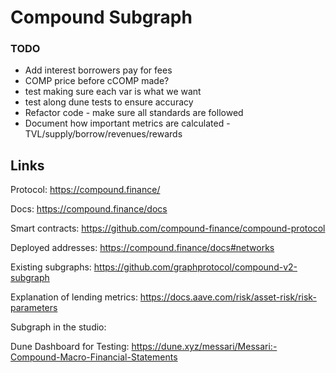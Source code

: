 # Compound Subgraph

### TODO

- Add interest borrowers pay for fees
- COMP price before cCOMP made?
- test making sure each var is what we want
- test along dune tests to ensure accuracy
- Refactor code - make sure all standards are followed
- Document how important metrics are calculated - TVL/supply/borrow/revenues/rewards

## Links

Protocol: https://compound.finance/

Docs: https://compound.finance/docs

Smart contracts: https://github.com/compound-finance/compound-protocol

Deployed addresses: https://compound.finance/docs#networks

Existing subgraphs: https://github.com/graphprotocol/compound-v2-subgraph

Explanation of lending metrics: https://docs.aave.com/risk/asset-risk/risk-parameters

Subgraph in the studio:

Dune Dashboard for Testing: https://dune.xyz/messari/Messari:-Compound-Macro-Financial-Statements
